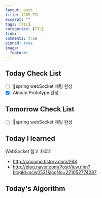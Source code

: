 ```yaml
---
layout: post
title: 1205 TIL
excerpt: ""
tags: [TIL]
categories: [TIL]
link:
comments: true
pinned: true
image:
  feature:
---
```


## Today Check List

- [ ] spring webSocket 채팅 완성
- [x] Almom Prototype 완성

## Tomorrow Check List

- [ ] spring webSocket 채팅 완성

## Today I learned

WebSocket 참고 자료2

* http://cocomo.tistory.com/268
* http://blog.naver.com/PostView.nhn?blogId=scw0531&logNo=221052774287

## Today's Algorithm

